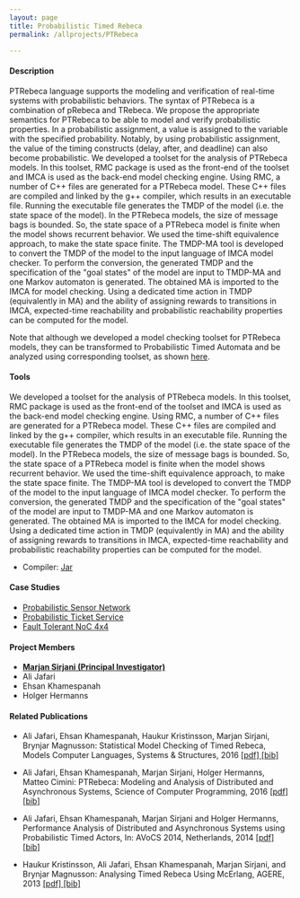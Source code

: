```yaml
---
layout: page
title: Probabilistic Timed Rebeca
permalink: /allprojects/PTRebeca

---
```


#### Description
PTRebeca language supports the modeling and verification of real-time systems with
probabilistic behaviors. The syntax of PTRebeca is a combination of pRebeca and TRebeca. We propose the appropriate semantics for PTRebeca to be able to model and verify probabilistic properties. In a probabilistic assignment, a value is assigned to the variable with the specified probability. Notably, by using probabilistic
assignment, the value of the timing constructs (delay, after, and deadline) can also become probabilistic.
We developed a toolset for the analysis of PTRebeca models. In this toolset, RMC package is used as the front-end of the toolset and IMCA is used as the back-end model checking engine. Using RMC, a number of C++ files are generated for a PTRebeca model. These C++ files are compiled and linked by the g++ compiler, which results in an executable file. Running the executable file generates the TMDP of the model (i.e. the state space of the model). In the PTRebeca models, the size of message bags is bounded. So, the state space of a PTRebeca model is finite when the model shows recurrent behavior. We used the time-shift equivalence approach, to make the state space finite.
The TMDP-MA tool is developed to convert the TMDP of the model to the input language of IMCA model checker. To perform the conversion, the generated TMDP and the specification of the "goal states" of the model are input to TMDP-MA and one Markov automaton is generated. The obtained MA is imported to the IMCA for model checking. Using a dedicated time action in TMDP (equivalently in MA) and the ability of assigning rewards to transitions in IMCA, expected-time reachability and probabilistic reachability properties can be computed for the model.

Note that although we developed a model checking toolset for PTRebeca models, they can be transformed to Probabilistic Timed Automata and be analyzed using corresponding toolset, as shown [here](http://rebeca.cs.ru.is/files/Documents/How-to-Model-PTRebeca-by-Parallel-Composition-of-PTA.pdf).

#### Tools
We developed a toolset for the analysis of PTRebeca models. In this toolset, RMC package is used as the front-end of the toolset and IMCA is used as the back-end model checking engine. Using RMC, a number of C++ files are generated for a PTRebeca model. These C++ files are compiled and linked by the g++ compiler, which results in an executable file. Running the executable file generates the TMDP of the model (i.e. the state space of the model). In the PTRebeca models, the size of message bags is bounded. So, the state space of a PTRebeca model is finite when the model shows recurrent behavior. We used the time-shift equivalence approach, to make the state space finite.
The TMDP-MA tool is developed to convert the TMDP of the model to the input language of IMCA model checker. To perform the conversion, the generated TMDP and the specification of the "goal states" of the model are input to TMDP-MA and one Markov automaton is generated. The obtained MA is imported to the IMCA for model checking. Using a dedicated time action in TMDP (equivalently in MA) and the ability of assigning rewards to transitions in IMCA, expected-time reachability and probabilistic reachability properties can be computed for the model.

* Compiler: [Jar]()

#### Case Studies
* [Probabilistic Sensor Network](/allprojects/PTRebecaExamples/ProbabilisticSensorNetwork)
* [Probabilistic Ticket Service](/allprojects/PTRebecaExamples/ProbabilisticTicketService)
* [Fault Tolerant NoC 4x4](/allprojects/PTRebecaExamples/FaultTolerantNoC4x4)

#### Project Members
* **<u>Marjan Sirjani (Principal Investigator)</u>**
* Ali Jafari
* Ehsan Khamespanah
* Holger Hermanns

#### Related Publications
* Ali Jafari, Ehsan Khamespanah, Haukur Kristinsson, Marjan Sirjani, Brynjar Magnusson: Statistical Model Checking of Timed Rebeca, Models Computer Languages, Systems & Structures, 2016 [ [pdf] ](/assets/papers/2016/COMLAN-D-15-00041R1-revised.pdf) [ [bib] ](http://dblp.uni-trier.de/rec/bibtex/journals/cl/JafariKKSM16)

* Ali Jafari, Ehsan Khamespanah, Marjan Sirjani, Holger Hermanns, Matteo Cimini: PTRebeca: Modeling and Analysis of Distributed and Asynchronous Systems, Science of Computer Programming, 2016 [ [pdf] ](/assets/papers/2016/SCICO-D-15-00126R1-revised.pdf) [ [bib] ](http://dblp.uni-trier.de/rec/bibtex/journals/scp/JafariKSHC16)

* Ali Jafari, Ehsan Khamespanah, Marjan Sirjani and Holger Hermanns, Performance Analysis of Distributed and Asynchronous Systems using Probabilistic Timed Actors, In: AVoCS 2014, Netherlands, 2014 [ [pdf] ](/assets/papers/2014/Performance-Analysis-of-Distibuted-and-Asynchronous-Systems-using-Probabilistic-Timed-Actors.pdf) [ [bib] ](http://dblp.uni-trier.de/rec/bibtex/journals/eceasst/JafariKSH14)

* Haukur Kristinsson, Ali Jafari, Ehsan Khamespanah, Marjan Sirjani, and Brynjar Magnusson: Analysing Timed Rebeca Using McErlang, AGERE, 2013 [ [pdf] ](/assets/papers/2013/Analysing-Timed-Rebeca-Using-McErlang.pdf) [ [bib] ](http://dblp.uni-trier.de/rec/bibtex/conf/agere/KristinssonJKMS13)

